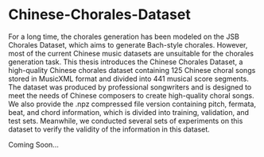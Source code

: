 # Chinese-Chorales-Dataset
For a long time, the chorales generation has been modeled on the JSB Chorales Dataset, which aims to generate Bach-style chorales. However, most of the current Chinese music datasets are unsuitable for the chorales generation task. This thesis introduces the Chinese Chorales Dataset, a high-quality Chinese chorales dataset containing 125 Chinese choral songs stored in MusicXML format and divided into 441 musical score segments. The dataset was produced by professional songwriters and is designed to meet the needs of Chinese composers to create high-quality choral songs. We also provide the .npz compressed file version containing pitch, fermata, beat, and chord information, which is divided into training, validation, and test sets. Meanwhile, we conducted several sets of experiments on this dataset to verify the validity of the information in this dataset.

Coming Soon...
